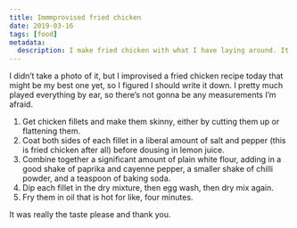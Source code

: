 ```yaml
---
title: Immmprovised fried chicken
date: 2019-03-16
tags: [food]
metadata:
  description: I make fried chicken with what I have laying around. It's pretty good.
---
```


I didn’t take a photo of it, but I improvised a fried chicken recipe today that might be my best one yet, so I figured I should write it down. I pretty much played everything by ear, so there’s not gonna be any measurements I’m afraid.

1.  Get chicken fillets and make them skinny, either by cutting them up or flattening them.
2.  Coat both sides of each fillet in a liberal amount of salt and pepper (this is fried chicken after all) before dousing in lemon juice.
3.  Combine together a significant amount of plain white flour, adding in a good shake of paprika and cayenne pepper, a smaller shake of chilli powder, and a teaspoon of baking soda.
4.  Dip each fillet in the dry mixture, then egg wash, then dry mix again.
5.  Fry them in oil that is hot for like, four minutes.

It was really the taste please and thank you.

